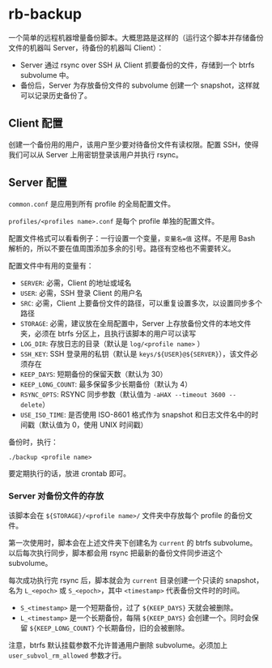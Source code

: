 # rb-backup

一个简单的远程机器增量备份脚本。大概思路是这样的（运行这个脚本并存储备份文件的机器叫 Server，待备份的机器叫 Client）：
* Server 通过 rsync over SSH 从 Client 抓要备份的文件，存储到一个 btrfs subvolume 中。
* 备份后，Server 为存放备份文件的 subvolume 创建一个 snapshot，这样就可以记录历史备份了。

## Client 配置

创建一个备份用的用户，该用户至少要对待备份文件有读权限。配置 SSH，使得我们可以从 Server 上用密钥登录该用户并执行 rsync。

## Server 配置

`common.conf` 是应用到所有 profile 的全局配置文件。

`profiles/<profiles name>.conf` 是每个 profile 单独的配置文件。

配置文件格式可以看看例子：一行设置一个变量，`变量名=值` 这样。不是用 Bash 解析的，所以不要在值周围添加多余的引号。路径有空格也不需要转义。

配置文件中有用的变量有：
* `SERVER`: 必需，Client 的地址或域名
* `USER`: 必需，SSH 登录 Client 的用户名
* `SRC`: 必需，Client 上要备份文件的路径，可以重复设置多次，以设置同步多个路径
* `STORAGE`: 必需，建议放在全局配置中，Server 上存放备份文件的本地文件夹，必须在 btrfs 分区上，且执行该脚本的用户可以读写
* `LOG_DIR`: 存放日志的目录（默认是 `log/<profile name>` ）
* `SSH_KEY`: SSH 登录用的私钥（默认是 `keys/${USER}@${SERVER}`），该文件必须存在
* `KEEP_DAYS`: 短期备份的保留天数（默认为 30）
* `KEEP_LONG_COUNT`: 最多保留多少长期备份（默认为 4）
* `RSYNC_OPTS`: RSYNC 同步参数（默认值为 `-aHAX --timeout 3600 --delete`）
* `USE_ISO_TIME`: 是否使用 ISO-8601 格式作为 snapshot 和日志文件名中的时间戳（默认值为 0，使用 UNIX 时间戳）

备份时，执行：
```
./backup <profile name>
```

要定期执行的话，放进 crontab 即可。

### Server 对备份文件的存放

该脚本会在 `${STORAGE}/<profile name>/` 文件夹中存放每个 profile 的备份文件。

第一次使用时，脚本会在上述文件夹下创建名为 `current` 的 btrfs subvolume。以后每次执行同步，脚本都会用 rsync 把最新的备份文件同步进这个 subvolume。

每次成功执行完 rsync 后，脚本就会为 `current` 目录创建一个只读的 snapshot，名为 `L_<epoch>` 或 `S_<epoch>`，其中 `<timestamp>` 代表备份文件时的时间。
* `S_<timestamp>` 是一个短期备份，过了 `${KEEP_DAYS}` 天就会被删除。
* `L_<timestamp>` 是一个长期备份，每隔 `${KEEP_DAYS}` 会创建一个。同时会保留 `${KEEP_LONG_COUNT}` 个长期备份，旧的会被删除。

注意，btrfs 默认挂载参数不允许普通用户删除 subvolume。必须加上 `user_subvol_rm_allowed` 参数才行。

